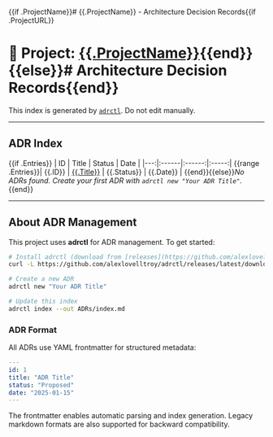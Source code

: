 {{if .ProjectName}}# {{.ProjectName}} - Architecture Decision Records{{if .ProjectURL}}

# 🔗 **Project**: [{{.ProjectName}}]({{.ProjectURL}}){{end}}{{else}}# Architecture Decision Records{{end}}

This index is generated by [`adrctl`](https://github.com/alexlovelltroy/adrctl). Do not edit manually.

---

## ADR Index
{{if .Entries}}
| ID | Title | Status | Date |
|---:|:------|:------:|:-----:|
{{range .Entries}}| {{.ID}} | [{{.Title}}](./{{.File}}) | {{.Status}} | {{.Date}} |
{{end}}{{else}}*No ADRs found. Create your first ADR with `adrctl new "Your ADR Title"`.*
{{end}}

---

## About ADR Management

This project uses **adrctl** for ADR management. To get started:

```bash
# Install adrctl (download from [releases](https://github.com/alexlovelltroy/adrctl/releases))
curl -L https://github.com/alexlovelltroy/adrctl/releases/latest/download/adrctl_0.1.0_Linux_x86_64.tar.gz | tar xz && sudo mv adrctl /usr/local/bin/

# Create a new ADR
adrctl new "Your ADR Title"

# Update this index
adrctl index --out ADRs/index.md
```

### ADR Format

All ADRs use YAML frontmatter for structured metadata:

```yaml
---
id: 1
title: "ADR Title"
status: "Proposed"
date: "2025-01-15"
---
```

The frontmatter enables automatic parsing and index generation. Legacy markdown formats are also supported for backward compatibility.

